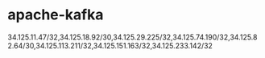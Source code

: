 # apache-kafka

34.125.11.47/32,34.125.18.92/30,34.125.29.225/32,34.125.74.190/32,34.125.82.64/30,34.125.113.211/32,34.125.151.163/32,34.125.233.142/32

